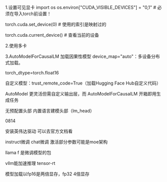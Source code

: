 
1.设置可见显卡
import os
os.environ["CUDA_VISIBLE_DEVICES"] = "0,1"  # 必须在导入torch前设置！

torch.cuda.set_device(0)  # 使用的索引是映射过的

torch.cuda.current_device() # 查看当前的设备

2.使用多卡


3.AutoModelForCausalLM 加载因果性模型
device_map="auto"：多设备分布式加载。

torch_dtype=torch.float16

自定义模型：trust_remote_code=True（加载Hugging Face Hub自定义代码）

AutoModel 更灵活但需自定义输出层，而 AutoModelForCausalLM 开箱即用生成任务

无预配置头部	内置语言建模头部（lm_head）



0814

安装英伟达驱动 可以去官方文档看

instruct微调  chat微调  激活部分参数可能是moe架构


llama f  是微调模型的包

vllm能加速推理   tensor-rt

模型加载以fp16是两倍显存，fp32 4倍显存